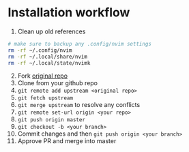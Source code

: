 # Installation workflow

1. Clean up old references

``` bash
# make sure to backup any .config/nvim settings
rm -rf ~/.config/nvim
rm -rf ~/.local/share/nvim
rm -rf ~/.local/state/nvimk
```

2. Fork [original repo](https://github.com/nvim-lua/kickstart.nvim)
3. Clone from your github repo
4. `git remote add upstream <original repo>`
5. `git fetch upstream`
6. `git merge upstream` to resolve any conflicts
7. `git remote set-url origin <your repo>`
7. `git push origin master`
6. `git checkout -b <your branch>`
7. Commit changes and then `git push origin <your branch>`
8. Approve PR and merge into master

